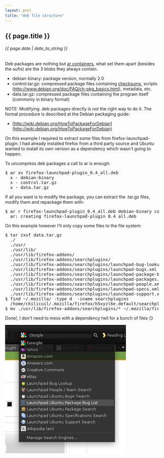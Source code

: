 ```yaml
---
layout: post
title: "deb file structure"
---
```


## {{ page.title }}

###### {{ page.date | date_to_string }}

Deb packages are nothing but [ar containers](http://en.wikipedia.org/wiki/Ar_%28Unix%29), what set them apart (besides the sufix) are the 3 blobs they always contain.

- debian-binary: package version, normally 2.0
- control.tar.gz: compressed package files containing [checksums](http://en.wikipedia.org/wiki/Cryptographic_hash_function), scripts (http://www.debian.org/doc/FAQ/ch-pkg_basics.html), metadata, etc.
- data.tar.gz: compressed package files containing the program itself (commonly in binary format)

NOTE: Modifying .deb packages directly is not the right way to do it. The formal procedure is described at the Debian packaging guide:

- [http://wiki.debian.org/HowToPackageForDebian](http://wiki.debian.org/HowToPackageForDebian)

On this example I required to extract some files from firefox-launchpad-plugin. I had already installed firefox from a third party source and Ubuntu wanted to install its own version as a dependency which wasn't going to happen.

To uncompress deb packages a call to ar is enough:

<pre class="sh_sh">
$ ar xv firefox-launchpad-plugin_0.4_all.deb
  x - debian-binary
  x - control.tar.gz
  x - data.tar.gz
</pre>

If all you want is to modify the package, you can extract the .tar.gz files, modify them and repackage them with:

<pre class="sh_sh">
$ ar r firefox-launchpad-plugin_0.4_all.deb debian-binary control.tar.gz data.tar.gz
  ar: creating firefox-launchpad-plugin_0.4_all.deb
</pre>

On this example however I'll only copy some files to the file system:

<pre class="sh_sh">
$ tar zxvf data.tar.gz
  ./
  ./usr/
  ./usr/lib/
  ./usr/lib/firefox-addons/
  ./usr/lib/firefox-addons/searchplugins/
  ./usr/lib/firefox-addons/searchplugins/launchpad-bug-lookup.xml
  ./usr/lib/firefox-addons/searchplugins/launchpad-bugs.xml
  ./usr/lib/firefox-addons/searchplugins/launchpad-package-bugs.xml
  ./usr/lib/firefox-addons/searchplugins/launchpad-packages.xml
  ./usr/lib/firefox-addons/searchplugins/launchpad-people.xml
  ./usr/lib/firefox-addons/searchplugins/launchpad-specs.xml
  ./usr/lib/firefox-addons/searchplugins/launchpad-support.xml
$ find ~/.mozilla/ -type d  -iname searchplugins
  /home/chilicuil/.mozilla/firefox/h5xyzl6e.default/searchplugins
$ mv ./usr/lib/firefox-addons/searchplugins/* ~/.mozilla/firefox/h5xyzl6e.default/searchplugins/
</pre>

Done!, I don't need to mess with a dependency hell for a bunch of files &#128527;

**[![](/assets/img/34.png)](/assets/img/34.png)**
